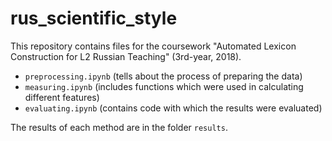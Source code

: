 # rus_scientific_style

This repository contains files for the coursework "Automated Lexicon Сonstruction for L2 Russian Teaching" (3rd-year, 2018).

* ```preprocessing.ipynb``` (tells about the process of preparing the data)
* ```measuring.ipynb``` (includes functions which were used in calculating different features)
* ```evaluating.ipynb``` (contains code with which the results were evaluated)

The results of each method are in the folder ```results```.

